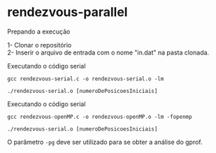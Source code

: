 # rendezvous-parallel

Prepando a execução

1- Clonar o repositório <br />
2- Inserir o arquivo de entrada com o nome "in.dat" na pasta clonada.

Executando o código serial
```
gcc rendezvous-serial.c -o rendezvous-serial.o -lm

./rendezvous-serial.o [numeroDePosicoesIniciais]

```

Executando o código serial
```
gcc rendezvous-openMP.c -o rendezvous-openMP.o -lm -fopenmp

./rendezvous-serial.o [numeroDePosicoesIniciais]
```

O parâmetro ```-pg``` deve ser utilizado para se obter a análise do gprof.
